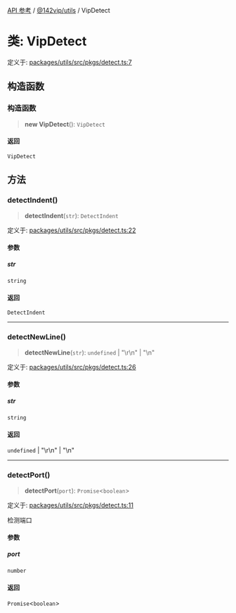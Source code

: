 [API 参考](../../../index.md) / [@142vip/utils](../index.md) / VipDetect

# 类: VipDetect

定义于: [packages/utils/src/pkgs/detect.ts:7](https://github.com/142vip/core-x/blob/7cfc2fa6b24172631d6526590fc6ea4be89357c6/packages/utils/src/pkgs/detect.ts#L7)

## 构造函数

### 构造函数

> **new VipDetect**(): `VipDetect`

#### 返回

`VipDetect`

## 方法

### detectIndent()

> **detectIndent**(`str`): `DetectIndent`

定义于: [packages/utils/src/pkgs/detect.ts:22](https://github.com/142vip/core-x/blob/7cfc2fa6b24172631d6526590fc6ea4be89357c6/packages/utils/src/pkgs/detect.ts#L22)

#### 参数

##### str

`string`

#### 返回

`DetectIndent`

***

### detectNewLine()

> **detectNewLine**(`str`): `undefined` \| "\r\n" \| "\n"

定义于: [packages/utils/src/pkgs/detect.ts:26](https://github.com/142vip/core-x/blob/7cfc2fa6b24172631d6526590fc6ea4be89357c6/packages/utils/src/pkgs/detect.ts#L26)

#### 参数

##### str

`string`

#### 返回

`undefined` \| "\r\n" \| "\n"

***

### detectPort()

> **detectPort**(`port`): `Promise`\<`boolean`\>

定义于: [packages/utils/src/pkgs/detect.ts:11](https://github.com/142vip/core-x/blob/7cfc2fa6b24172631d6526590fc6ea4be89357c6/packages/utils/src/pkgs/detect.ts#L11)

检测端口

#### 参数

##### port

`number`

#### 返回

`Promise`\<`boolean`\>
